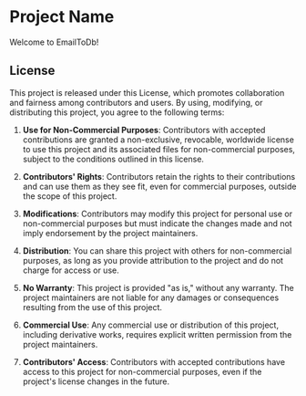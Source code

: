 # Project Name

Welcome to EmailToDb!

## License

This project is released under this License, which promotes collaboration and fairness among contributors and users. By using, modifying, or distributing this project, you agree to the following terms:

1. **Use for Non-Commercial Purposes**: Contributors with accepted contributions are granted a non-exclusive, revocable, worldwide license to use this project and its associated files for non-commercial purposes, subject to the conditions outlined in this license.

2. **Contributors' Rights**: Contributors retain the rights to their contributions and can use them as they see fit, even for commercial purposes, outside the scope of this project.

3. **Modifications**: Contributors may modify this project for personal use or non-commercial purposes but must indicate the changes made and not imply endorsement by the project maintainers.

4. **Distribution**: You can share this project with others for non-commercial purposes, as long as you provide attribution to the project and do not charge for access or use.

5. **No Warranty**: This project is provided "as is," without any warranty. The project maintainers are not liable for any damages or consequences resulting from the use of this project.

6. **Commercial Use**: Any commercial use or distribution of this project, including derivative works, requires explicit written permission from the project maintainers.

7. **Contributors' Access**: Contributors with accepted contributions have access to this project for non-commercial purposes, even if the project's license changes in the future.

